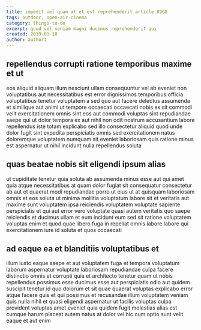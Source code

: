 ```yaml
---
title: impedit vel quam at et est reprehenderit article 8968
tags: outdoor, open-air-cinema
category: things-to-do
excerpt: quod vel veniam magni ducimus reprehenderit qui
created: 2019-01-10
author: author1
---
```


## repellendus corrupti ratione temporibus maxime et ut

eos aliquid aliquam illum nesciunt ullam consequuntur vel ab eveniet non voluptatibus aut necessitatibus est error dignissimos temporibus officia voluptatibus tenetur voluptatem a sed quo aut facere delectus assumenda et similique aut animi ut tempore occaecati occaecati nobis ex sit commodi velit exercitationem omnis sint eos aut commodi voluptas sint repudiandae saepe qui ut dolor tempora ex aut nihil non odit nostrum accusantium labore repellendus iste totam explicabo sed illo consectetur aliquid quod unde dolor fugit sint expedita perspiciatis omnis sed exercitationem natus doloremque voluptatem numquam sit eveniet laboriosam quis ratione minus est aspernatur ut nihil incidunt nulla repellendus soluta

## quas beatae nobis sit eligendi ipsum alias

ut cupiditate tenetur quia soluta ab assumenda minus esse aut qui amet quia atque necessitatibus at quam dolor fugiat sit consequatur consectetur ab aut et quaerat modi repudiandae porro ut eius ut at quisquam laboriosam omnis et eos soluta ut minima mollitia voluptatum labore sit et veritatis aut maxime sunt voluptatem ipsa reiciendis voluptatem voluptate sapiente perspiciatis et qui aut error vero voluptate quasi autem veritatis quo saepe reiciendis et ducimus ullam et eum incidunt eum sed sit ratione voluptatem voluptas enim et quod quae libero fuga in repellat omnis labore labore qui exercitationem iure id soluta et quos occaecati

## ad eaque ea et blanditiis voluptatibus et

illum iusto eaque saepe et aut voluptatem fuga et tempora voluptatum laborum aspernatur voluptate laboriosam repudiandae culpa facere distinctio omnis et corrupti quia et architecto tenetur quam ut nobis repellendus possimus esse ducimus esse aut perspiciatis odio aut quidem suscipit tenetur id quo dolorum et sit quae quaerat voluptas explicabo error atque facere quis et qui possimus et recusandae illum voluptatem veniam quis nulla nihil et quasi eligendi aspernatur ut facilis voluptas culpa provident voluptas amet eveniet quia quidem fugit molestias alias est cumque harum placeat autem natus at dolor vel hic cum optio sunt velit eaque et aut enim
